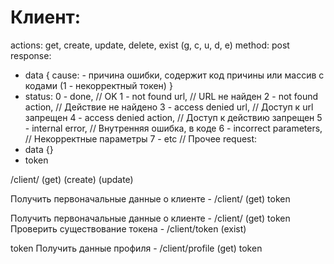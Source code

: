 Клиент:
====
actions: get, create, update, delete, exist (g, c, u, d, e)
method: post
response:
  - data {
    cause: - причина ошибки, содержит код причины или массив с кодами (1 - некорректный токен)
  }
  - status: 0 - done, // OK
            1 - not found url, // URL не найден
            2 - not found action, // Действие не найдено
            3 - access denied url, // Доступ к url запрещен
            4 - access denied action, // Доступ к действию запрещен
            5 - internal error, // Внутренняя ошибка, в коде
            6 - incorrect parameters, // Некорректные параметры
            7 - etc // Прочее
request:
  - data {}
  - token

/client/ (get) (create) (update)

Получить первоначальные данные о клиенте - /client/ (get)
  token

Получить первоначальные данные о клиенте - /client/ (get)
  token
Проверить существование токена - /client/token (exist)

  token
Получить данные профиля - /client/profile (get)
  token
